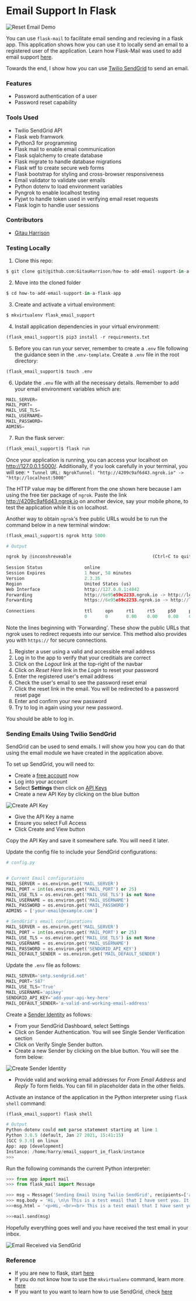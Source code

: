 # Email Support In Flask

![Reset Email Demo](app/static/images/password_reset_copy.gif)

You can use `flask-mail` to facilitate email sending and recieving in a flask app. This application shows how you can use it to locally send an email to a registered user of the application. Learn how Flask-Mail was used to add email support [here](https://github.com/GitauHarrison/notes/blob/master/email_support_in_flask.md).


Towards the end, I show how you can use [Twilio SendGrid](#sending-emails-using-twilio-sendgrid) to send an email.

### Features

* Password authentication of a user
* Password reset capability

### Tools Used

* Twilio SendGrid API
* Flask web framwork
* Python3 for programming
* Flask mail to enable email communication
* Flask sqlalchemy to create database
* Flask migrate to handle database migrations
* Flask wtf to create secure web forms
* Flask bootstrap for styling and cross-browser responsiveness
* Email validator to validate user emails
* Python dotenv to load environment variables
* Pyngrok to enable localhost testing
* Pyjwt to handle token used in verifying email reset requests
* Flask login to handle user sessions

### Contributors

* [Gitau Harrison](https://github.com/GitauHarrison)

### Testing Locally

1. Clone this repo:

```python
$ git clone git@github.com:GitauHarrison/how-to-add-email-support-in-a-flask-app.git
```

2. Move into the cloned folder

```python
$ cd how-to-add-email-support-in-a-flask-app
```

3. Create and activate a virtual environment:

```python
$ mkvirtualenv flask_email_support 
```

4. Install application dependencies in your virtual environment:

```python
(flask_email_support)$ pip3 install -r requirements.txt
```

5. Before you can run your server, remember to create a `.env` file following the guidance seen in the `.env-template`. Create a `.env` file in the root directory:

```python
(flask_email_support)$ touch .env
```

6. Update the `.env` file with all the necessary details. Remember to add your email environment variables which are:

```python
MAIL_SERVER=
MAIL_PORT=
MAIL_USE_TLS=
MAIL_USERNAME=
MAIL_PASSWORD=
ADMINS=
```

7. Run the flask server:

```python
(flask_email_support)$ flask run
```

Once your application is running, you can access your localhost on http://127.0.0.1:5000/. Additionally, if you look carefully in your terminal, you will see: `* Tunnel URL: NgrokTunnel: "http://4209c9af6d43.ngrok.io" -> "http://localhost:5000"`

The HTTP value may be different from the one shown here because I am using the free tier package of `ngrok`. Paste the link http://4209c9af6d43.ngrok.io on another device, say your mobile phone, to test the application while it is on localhost.

Another way to obtain `ngrok`'s free public URLs would be to run the command below in a new terminal window:

```python
(flask_email_support)$ ngrok http 5000

# Output

ngrok by @inconshreveable                               (Ctrl+C to quit)
                                                                        
Session Status                online                                    
Session Expires               1 hour, 58 minutes                        
Version                       2.3.35                                    
Region                        United States (us)                        
Web Interface                 http://127.0.0.1:4042                     
Forwarding                    http://6e95e59c2233.ngrok.io -> http://loc
Forwarding                    https://6e95e59c2233.ngrok.io -> http://lo
                                                                        
Connections                   ttl     opn     rt1     rt5     p50     p9
                              0       0       0.00    0.00    0.00    0
```
Note the lines beginning with 'Forwarding'. These show the public URLs that ngrok uses to redirect requests into our service. This method also provides you with `https://` for secure connections.

1. Register a user using a valid and accessible email address
2. Log in to the app to verify that your creditials are correct
3. Click on the _Logout_ link at the top-right of the navbar
4. Click on _Reset Here_ link in the _Login_ to reset your password
5. Enter the registered user's email address
6. Check the user's email to see the password reset emal
7. Click the reset link in the email. You will be redirected to a password reset page
8. Enter and confirm your new password
9. Try to log in again using your new password.

You should be able to log in.

### Sending Emails Using Twilio SendGrid

SendGrid can be used to send emails. I will show you how you can do that using the email module we have created in the application above. 

To set up SendGrid, you will need to:

* Create a [free account](https://signup.sendgrid.com/) now
* Log into your account
* Select __Settings__ then click on [API Keys](https://app.sendgrid.com/settings/api_keys)
* Create a new API Key by clicking on the blue button

![Create API Key](app/static/images/create_api_key.png)

* Give the API Key a name
* Ensure you select Full Access
* Click Create and View button

Copy the API Key and save it somewhere safe. You will need it later.

Update the config file to include your SendGrid configurations:

```python
# config.py


# Current Email configurations
MAIL_SERVER = os.environ.get('MAIL_SERVER')
MAIL_PORT = int(os.environ.get('MAIL_PORT') or 25)
MAIL_USE_TLS = os.environ.get('MAIL_USE_TLS') is not None
MAIL_USERNAME = os.environ.get('MAIL_USERNAME')
MAIL_PASSWORD = os.environ.get('MAIL_PASSWORD')
ADMINS = ['your-email@example.com']

# SendGrid's email configurations
MAIL_SERVER = os.environ.get('MAIL_SERVER')
MAIL_PORT = int(os.environ.get('MAIL_PORT') or 25)
MAIL_USE_TLS = os.environ.get('MAIL_USE_TLS') is not None
MAIL_USERNAME = os.environ.get('MAIL_USERNAME')
MAIL_PASSWORD = os.environ.get('SENDGRID_API_KEY')
MAIL_DEFAULT_SENDER = os.environ.get('MAIL_DEFAULT_SENDER')
```

Update the `.env` file as follows:

```python
MAIL_SERVER='smtp.sendgrid.net'
MAIL_PORT='587'
MAIL_USE_TLS='True'
MAIL_USERNAME='apikey'
SENDGRID_API_KEY='add-your-api-key-here'
MAIL_DEFAULT_SENDER='a-valid-and-working-email-address'
```

Create a [Sender Identity](https://sendgrid.com/docs/for-developers/sending-email/sender-identity/) as follows:

* From your SendGrid Dashboard, select Settings
* Click on Sender Authentication. You will see Single Sender Verification section
* Click on Verify Single Sender button.
* Create a new Sender by clicking on the blue button. You will see the form below:

![Create Sender Identity](app/static/images/create_sender.png)

* Provide valid and working email addresses for _From Email Address_ and _Reply To_ form fields. You can fill in placeholder data in the other fields.

Activate an instance of the application in the Python interpreter using `flask shell` command:

```python
(flask_email_support) flask shell

# Output
Python-dotenv could not parse statement starting at line 1
Python 3.8.5 (default, Jan 27 2021, 15:41:15) 
[GCC 9.3.0] on linux
App: app [development]
Instance: /home/harry/email_support_in_flask/instance
>>> 
```

Run the following commands the current Python interpreter:

```python
>>> from app import mail
>>> from flask_mail import Message

>>> msg = Message('Sending Email Using Twilio SendGrid', recipients=['a-working-recipient-email-address'])
>>> msg.body = 'Hi, \n\n This is a test email that I have sent you. It has no significance to you whatsoever, but to me it means a lot. You can ignore this message. \n\nFlask Email Support Team'
>>>msg.html = '<p>Hi, <br><br> This is a test email that I have sent you. It has no significance to you whatsoever, but to me it means a lot. You can ignore this message. <br><br>Flask Email Support Team</p>'

>>>mail.send(msg)
```

Hopefully everything goes well and you have received the test email in your inbox.

![Email Received via SendGrid](app/static/images/email_received.png)

### Reference

* If you are new to flask, start [here](https://github.com/GitauHarrison/notes/blob/master/start_flask_server.md)
* If you do not know how to use the `mkvirtualenv` command, learn more [here](https://github.com/GitauHarrison/notes/blob/master/virtualenvwrapper_setup.md)
* If you want to you want to learn how to use SendGrid, check [here](https://github.com/GitauHarrison/notes/blob/master/twilio_sendgrid/00_overview.md)
